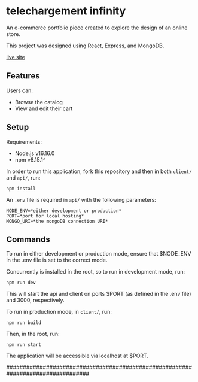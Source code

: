 # telechargement infinity

An e-commerce portfolio piece created to explore the design of an online store.

This project was designed using React, Express, and MongoDB.

[live site](https://telechargement-infinity.herokuapp.com/)

## Features

Users can:

- Browse the catalog
- View and edit their cart

## Setup

Requirements:

- Node.js v16.16.0
- npm v8.15.1^

In order to run this application, fork this repository and then in both `client/` and `api/`, run:

```
npm install
```

An `.env` file is required in `api/` with the following parameters:

```
NODE_ENV=*either development or production*
PORT=*port for local hosting*
MONGO_URI=*the mongoDB connection URI*
```

## Commands

To run in either development or production mode, ensure that $NODE_ENV in the .env file is set to the correct mode.

Concurrently is installed in the root, so to run in development mode, run:

```
npm run dev
```

This will start the api and client on ports $PORT (as defined in the .env file) and 3000, respectively.

To run in production mode, in `client/`, run:

```
npm run build
```

Then, in the root, run:

```
npm run start
```

The application will be accessible via localhost at $PORT.

#################################################################################
